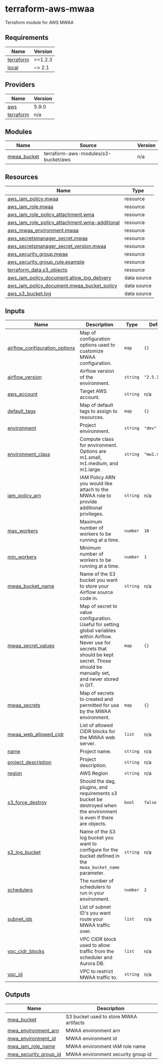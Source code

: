 # terraform-aws-mwaa
Terraform module for AWS MWAA

<!-- BEGIN_TF_DOCS -->
## Requirements

| Name | Version |
|------|---------|
| <a name="requirement_terraform"></a> [terraform](#requirement\_terraform) | >=1.2.3 |
| <a name="requirement_local"></a> [local](#requirement\_local) | ~> 2.1 |

## Providers

| Name | Version |
|------|---------|
| <a name="provider_aws"></a> [aws](#provider\_aws) | 5.9.0 |
| <a name="provider_terraform"></a> [terraform](#provider\_terraform) | n/a |

## Modules

| Name | Source | Version |
|------|--------|---------|
| <a name="module_mwaa_bucket"></a> [mwaa\_bucket](#module\_mwaa\_bucket) | terraform-aws-modules/s3-bucket/aws | n/a |

## Resources

| Name | Type |
|------|------|
| [aws_iam_policy.mwaa](https://registry.terraform.io/providers/hashicorp/aws/latest/docs/resources/iam_policy) | resource |
| [aws_iam_role.mwaa](https://registry.terraform.io/providers/hashicorp/aws/latest/docs/resources/iam_role) | resource |
| [aws_iam_role_policy_attachment.wma](https://registry.terraform.io/providers/hashicorp/aws/latest/docs/resources/iam_role_policy_attachment) | resource |
| [aws_iam_role_policy_attachment.wma-additional](https://registry.terraform.io/providers/hashicorp/aws/latest/docs/resources/iam_role_policy_attachment) | resource |
| [aws_mwaa_environment.mwaa](https://registry.terraform.io/providers/hashicorp/aws/latest/docs/resources/mwaa_environment) | resource |
| [aws_secretsmanager_secret.mwaa](https://registry.terraform.io/providers/hashicorp/aws/latest/docs/resources/secretsmanager_secret) | resource |
| [aws_secretsmanager_secret_version.mwaa](https://registry.terraform.io/providers/hashicorp/aws/latest/docs/resources/secretsmanager_secret_version) | resource |
| [aws_security_group.mwaa](https://registry.terraform.io/providers/hashicorp/aws/latest/docs/resources/security_group) | resource |
| [aws_security_group_rule.example](https://registry.terraform.io/providers/hashicorp/aws/latest/docs/resources/security_group_rule) | resource |
| [terraform_data.s3_objects](https://registry.terraform.io/providers/hashicorp/terraform/latest/docs/resources/data) | resource |
| [aws_iam_policy_document.allow_log_delivery](https://registry.terraform.io/providers/hashicorp/aws/latest/docs/data-sources/iam_policy_document) | data source |
| [aws_iam_policy_document.mwaa_bucket_policy](https://registry.terraform.io/providers/hashicorp/aws/latest/docs/data-sources/iam_policy_document) | data source |
| [aws_s3_bucket.log](https://registry.terraform.io/providers/hashicorp/aws/latest/docs/data-sources/s3_bucket) | data source |

## Inputs

| Name | Description | Type | Default | Required |
|------|-------------|------|---------|:--------:|
| <a name="input_airflow_configuration_options"></a> [airflow\_configuration\_options](#input\_airflow\_configuration\_options) | Map of configuration options used to customize MWAA configuration. | `map` | `{}` | no |
| <a name="input_airflow_version"></a> [airflow\_version](#input\_airflow\_version) | Airflow version of the environment. | `string` | `"2.5.1"` | no |
| <a name="input_aws_account"></a> [aws\_account](#input\_aws\_account) | Target AWS account. | `string` | n/a | yes |
| <a name="input_default_tags"></a> [default\_tags](#input\_default\_tags) | Map of default tags to assign to resources. | `map` | `{}` | no |
| <a name="input_environment"></a> [environment](#input\_environment) | Project environment. | `string` | `"dev"` | no |
| <a name="input_environment_class"></a> [environment\_class](#input\_environment\_class) | Compute class for environment.  Options are m1.small, m1.medium, and m1.large. | `string` | `"mw1.small"` | no |
| <a name="input_iam_policy_arn"></a> [iam\_policy\_arn](#input\_iam\_policy\_arn) | IAM Policy ARN you would like attach to the MWAA role to provide additional privileges. | `string` | n/a | yes |
| <a name="input_max_workers"></a> [max\_workers](#input\_max\_workers) | Maximum number of workers to be running at a time. | `number` | `10` | no |
| <a name="input_min_workers"></a> [min\_workers](#input\_min\_workers) | Minimum number of workers to be running at a time. | `number` | `1` | no |
| <a name="input_mwaa_bucket_name"></a> [mwaa\_bucket\_name](#input\_mwaa\_bucket\_name) | Name of the S3 bucket you want to store your Airflow source code in. | `string` | n/a | yes |
| <a name="input_mwaa_secret_values"></a> [mwaa\_secret\_values](#input\_mwaa\_secret\_values) | Map of secret to value configuration.  Useful for setting global variables within Airflow.  Never use for secrets that should be kept secret.  Those should be manually set, and never stored in GIT. | `map` | `{}` | no |
| <a name="input_mwaa_secrets"></a> [mwaa\_secrets](#input\_mwaa\_secrets) | Map of secrets to created and permitted for use by the MWAA environment. | `map` | `{}` | no |
| <a name="input_mwaa_web_allowed_cidr"></a> [mwaa\_web\_allowed\_cidr](#input\_mwaa\_web\_allowed\_cidr) | List of allowed CIDR blocks for the MWAA web server. | `list` | n/a | yes |
| <a name="input_name"></a> [name](#input\_name) | Project name. | `string` | n/a | yes |
| <a name="input_project_description"></a> [project\_description](#input\_project\_description) | Project description. | `string` | n/a | yes |
| <a name="input_region"></a> [region](#input\_region) | AWS Region | `string` | n/a | yes |
| <a name="input_s3_force_destroy"></a> [s3\_force\_destroy](#input\_s3\_force\_destroy) | Should the dag, plugins, and requirements s3 bucket be destroyed when the environment is even if there are objects. | `bool` | `false` | no |
| <a name="input_s3_log_bucket"></a> [s3\_log\_bucket](#input\_s3\_log\_bucket) | Name of the S3 log bucket you want to configure for the bucket defined in the `mwaa_bucket_name` parameter. | `string` | n/a | yes |
| <a name="input_schedulers"></a> [schedulers](#input\_schedulers) | The number of schedulers to run in your environment. | `number` | `2` | no |
| <a name="input_subnet_ids"></a> [subnet\_ids](#input\_subnet\_ids) | List of subnet ID's you want route your MWAA traffic over. | `list` | n/a | yes |
| <a name="input_vpc_cidr_blocks"></a> [vpc\_cidr\_blocks](#input\_vpc\_cidr\_blocks) | VPC CIDR block used to allow traffic from the scheduler and Aurora DB. | `list` | n/a | yes |
| <a name="input_vpc_id"></a> [vpc\_id](#input\_vpc\_id) | VPC to restrict MWAA traffic to. | `string` | n/a | yes |

## Outputs

| Name | Description |
|------|-------------|
| <a name="output_mwa_bucket"></a> [mwa\_bucket](#output\_mwa\_bucket) | S3 bucket used to store MWAA artifacts |
| <a name="output_mwa_environment_arn"></a> [mwa\_environment\_arn](#output\_mwa\_environment\_arn) | MWAA environment arn |
| <a name="output_mwa_environment_id"></a> [mwa\_environment\_id](#output\_mwa\_environment\_id) | MWAA environment id |
| <a name="output_mwa_iam_role_name"></a> [mwa\_iam\_role\_name](#output\_mwa\_iam\_role\_name) | MWAA environment IAM role name |
| <a name="output_mwa_security_group_id"></a> [mwa\_security\_group\_id](#output\_mwa\_security\_group\_id) | MWAA environment security group id |
<!-- END_TF_DOCS -->
